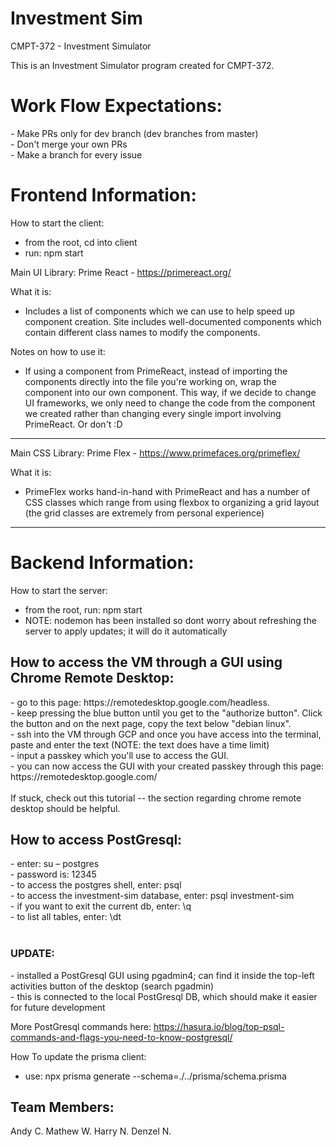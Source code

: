 # Investment Sim

CMPT-372 - Investment Simulator

This is an Investment Simulator program created for CMPT-372.

<h1>Work Flow Expectations:</h1>
- Make PRs only for dev branch (dev branches from master)<br>
- Don't merge your own PRs<br>
- Make a branch for every issue<br>

<h1>Frontend Information:</h1>

How to start the client:<br>
- from the root, cd into client<br>
- run: npm start<br>

Main UI Library: Prime React - https://primereact.org/

What it is:
- Includes a list of components which we can use to help speed up component creation. Site includes well-documented components which contain different class names to modify the components.

Notes on how to use it:
- If using a component from PrimeReact, instead of importing the components directly into the file you're working on, wrap the component into our own component. This way, if we decide to change UI frameworks, we only need to change the code from the component we created rather than changing every single import involving PrimeReact. Or don't :D

<hr>

Main CSS Library: Prime Flex - https://www.primefaces.org/primeflex/

What it is:
- PrimeFlex works hand-in-hand with PrimeReact and has a number of CSS classes which range from using flexbox to organizing a grid layout (the grid classes are extremely from personal experience)

<hr>

<h1>Backend Information:</h1>

How to start the server:<br>
- from the root, run: npm start<br>
- NOTE: nodemon has been installed so dont worry about refreshing the server to apply updates; it will do it automatically<br>

<h2>How to access the VM through a GUI using Chrome Remote Desktop:</h2>
- go to this page: https://remotedesktop.google.com/headless.<br>
- keep pressing the blue button until you get to the "authorize button". Click <br>
the button and on the next page, copy the text below "debian linux".<br>
- ssh into the VM through GCP and once you have access into the terminal, paste and enter the text (NOTE: the text does have a time limit)<br>
- input a passkey which you'll use to access the GUI.<br>
- you can now access the GUI with your created passkey through this page: https://remotedesktop.google.com/<br>
<br>
If stuck, check out this tutorial -- the section regarding chrome remote desktop should be helpful.
<br>
<h2>How to access PostGresql:</h2>
- enter: su – postgres <br>
- password is: 12345 <br>
- to access the postgres shell, enter: psql <br>
- to access the investment-sim database, enter: psql investment-sim <br>
- if you want to exit the current db, enter: \q <br>
- to list all tables, enter: \dt <br>
<br>

<h3>UPDATE:</h3>
- installed a PostGresql GUI using pgadmin4; can find it inside the top-left activities button of the desktop (search pgadmin)<br>
- this is connected to the local PostGresql DB, which should make it easier for future development<br>

More PostGresql commands here: https://hasura.io/blog/top-psql-commands-and-flags-you-need-to-know-postgresql/ </br>

How To update the prisma client:
- use: npx prisma generate --schema=./../prisma/schema.prisma

Team Members:
-------------
Andy C.
Mathew W.
Harry N.
Denzel N.